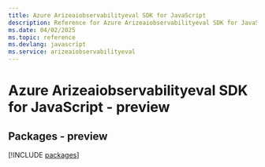 ```yaml
---
title: Azure Arizeaiobservabilityeval SDK for JavaScript
description: Reference for Azure Arizeaiobservabilityeval SDK for JavaScript
ms.date: 04/02/2025
ms.topic: reference
ms.devlang: javascript
ms.service: arizeaiobservabilityeval
---
```

# Azure Arizeaiobservabilityeval SDK for JavaScript - preview
## Packages - preview
[!INCLUDE [packages](arizeaiobservabilityeval-index.md)]